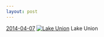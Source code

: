 ```yaml
---
layout: post
---
```


<p>
  <time><a href="/302">2014-04-07</a></time>
  <a href="/302"><img src="{{ site.assets_url }}/302-640.jpg" srcset="{{ site.assets_url }}/302-1280.jpg 1280w, {{ site.assets_url }}/302-960.jpg 960w, {{ site.assets_url }}/302-640.jpg 640w, {{ site.assets_url }}/302-320.jpg 320w" sizes="(min-width: 700px) 50vw, calc(100vw - 2rem)" alt="Lake Union" /></a>
  <span>Lake Union</span>
</p>
